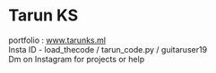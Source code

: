 # Tarun KS</br>
portfolio : www.tarunks.ml </br>
Insta ID - load_thecode / tarun_code.py / guitaruser19</br>
Dm on Instagram for projects or help</br>

